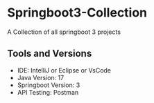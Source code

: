 # Springboot3-Collection
A Collection of all springboot 3 projects

## Tools and Versions
- IDE: IntelliJ or Eclipse or VsCode
- Java Version: 17
- Springboot Version: 3
- API Testing: Postman
